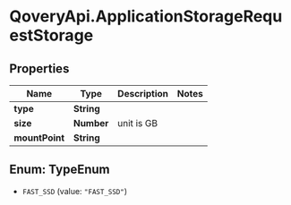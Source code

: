 # QoveryApi.ApplicationStorageRequestStorage

## Properties

Name | Type | Description | Notes
------------ | ------------- | ------------- | -------------
**type** | **String** |  | 
**size** | **Number** | unit is GB | 
**mountPoint** | **String** |  | 



## Enum: TypeEnum


* `FAST_SSD` (value: `"FAST_SSD"`)




